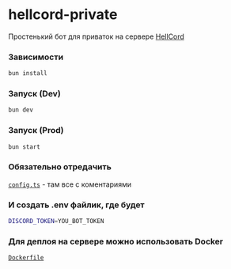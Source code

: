 # hellcord-private

Простенький бот для приваток на сервере [HellCord](https://discord.gg/hellcord)

### Зависимости
```bash
bun install
```

### Запуск (Dev)

```bash
bun dev
```

### Запуск (Prod)

```bash
bun start
```

### Обязательно отредачить 
[`config.ts`](config.ts) - там все с коментариями

### И создать .env файлик, где будет
```sh
DISCORD_TOKEN=YOU_BOT_TOKEN
```

### Для деплоя на сервере можно использовать Docker
[`Dockerfile`](Dockerfile)

